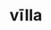 ---
title: vīlla
meaning: house
ch: one
pos: noun
stem: vīll
genend: ae
abbgender: f.
abbgender2: fem.
gender: feminine
declension: first
---
